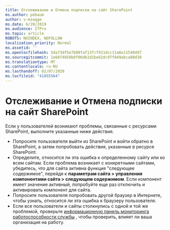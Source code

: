 ```yaml
---
title: Отслеживание и Отмена подписки на сайт SharePoint
ms.author: pebaum
author: v-miegge
ms.date: 6/20/2019
ms.audience: ITPro
ms.topic: article
ROBOTS: NOINDEX, NOFOLLOW
localization_priority: Normal
ms.assetid: ''
ms.openlocfilehash: 5da73df5e7b09faf13fcf911dcc11a6e11540497
ms.sourcegitcommit: 1e66f4850b0f06db1d1be82dc97f849abca80d38
ms.translationtype: MT
ms.contentlocale: ru-RU
ms.lasthandoff: 02/07/2020
ms.locfileid: "41855564"
---
```

# <a name="follow-or-un-follow-a-sharepoint-site"></a>Отслеживание и Отмена подписки на сайт SharePoint

Если у пользователей возникают проблемы, связанные с ресурсами SharePoint, выполните указанные ниже действия.

* Попросите пользователя выйти из SharePoint и войти обратно в SharePoint, а затем попробовать действия, указанные в ресурсе SharePoint.
* Определите, относится ли эта ошибка к определенному сайту или ко всем сайтам. Если проблема возникает с конкретными сайтами, убедитесь, что для сайта активна функция "следующее содержимое", перейдя к **параметрам сайта > управления компонентами сайта > следующем содержимом**. Если компонент имеет значение активный, попробуйте еще раз отключить и активировать компонент для сайта.
* Попросите пользователя попробовать другой браузер в Интернете, чтобы узнать, относится ли эта ошибка к браузеру пользователя.
* Если все пользователи и сайты столкнулись с одной и той же проблемой, проверьте [информационную панель мониторинга работоспособности службы](https://admin.microsoft.com/AdminPortal/Home#/servicehealth) , чтобы проверить, влияет ли ваша организация на работу.
